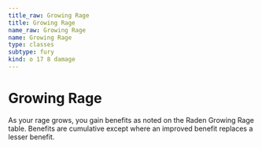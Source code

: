 ```yaml
---
title_raw: Growing Rage
title: Growing Rage
name_raw: Growing Rage
name: Growing Rage
type: classes
subtype: fury
kind: o 17 8 damage
---
```


# Growing Rage

As your rage grows, you gain benefits as noted on the Raden Growing Rage table. Benefits are cumulative except where an improved benefit replaces a lesser benefit.
